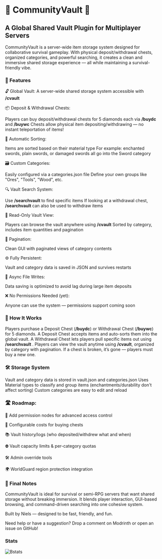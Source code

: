 # 🧱 CommunityVault 🧱
##  A Global Shared Vault Plugin for Multiplayer Servers  

CommunityVault is a server-wide item storage system designed for collaborative survival gameplay. With physical deposit/withdrawal chests, organized categories, and powerful searching, it creates a clean and immersive shared storage experience — all while maintaining a survival-friendly vibe.

### 🌟 Features

🔓 Global Vault: A server-wide shared storage system accessible with **/cvault**

📦 Deposit & Withdrawal Chests:

Players can buy deposit/withdrawal chests for 5 diamonds each via **/buydc** and **/buywc**
Chests allow physical item depositing/withdrawing — no instant teleportation of items!

🧠 Automatic Sorting:

Items are sorted based on their material type
For example: enchanted swords, plain swords, or damaged swords all go into the Sword category

🗃️ Custom Categories:

Easily configured via a categories.json file
Define your own groups like "Ores", "Tools", "Wood", etc.

🔍 Vault Search System:

Use **/searchvault <term>** to find specific items
If looking at a withdrawal chest, **/searchvault <term>** can also be used to withdraw items

🧭 Read-Only Vault View:

Players can browse the vault anywhere using **/cvault**
Sorted by category, includes item quantities and pagination

📑 Pagination:

Clean GUI with paginated views of category contents

⚙️ Fully Persistent:

Vault and category data is saved in JSON and survives restarts

🧵 Async File Writes:

Data saving is optimized to avoid lag during large item deposits

❌ No Permissions Needed (yet):

Anyone can use the system — permissions support coming soon

### 🧱 How It Works

Players purchase a Deposit Chest (**/buydc**) or Withdrawal Chest (**/buywc**) for 5 diamonds.
A Deposit Chest accepts items and auto-sorts them into the global vault.
A Withdrawal Chest lets players pull specific items out using **/searchvault <term>**.
Players can view the vault anytime using **/cvault**, organized by category with pagination.
If a chest is broken, it’s gone — players must buy a new one.

### 🛠️ Storage System

Vault and category data is stored in vault.json and categories.json
Uses Material types to classify and group items (enchantments/durability don't affect sorting)
Custom categories are easy to edit and reload

### 🛣️ Roadmap:

🔐 Add permission nodes for advanced access control

🛒 Configurable costs for buying chests

📚 Vault history/logs (who deposited/withdrew what and when)

⛔ Vault capacity limits & per-category quotas

🛠️ Admin override tools

🌍 WorldGuard region protection integration


### 💬 Final Notes

CommunityVault is ideal for survival or semi-RPG servers that want shared storage without breaking immersion. It blends player interaction, GUI-based browsing, and command-driven searching into one cohesive system.

Built by Niels — designed to be fast, friendly, and fun.

Need help or have a suggestion? Drop a comment on Modrinth or open an issue on GitHub!

### Stats
![Bstats](https://bstats.org/signatures/bukkit/CommunityVault.svg)
